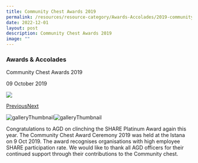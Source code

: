 ```yaml
---
title: Community Chest Awards 2019
permalink: /resources/resource-category/Awards-Accolades/2019-community-chest-awards-2019/
date: 2022-12-01
layout: post
description: Community Chest Awards 2019
image: ""
---
```

### Awards & Accolades

Community Chest Awards 2019

09 October 2019

![](https://www.agd.gov.sg/images/default-source/news-and-events/cca_share_platinum.jpg?sfvrsn=d3239492_0)

[Previous](https://www.agd.gov.sg/news-and-events/selection/awards-accolades--2019--community-chest-awards-2019#detailGalleryCarousel)[Next](https://www.agd.gov.sg/news-and-events/selection/awards-accolades--2019--community-chest-awards-2019#detailGalleryCarousel)

![galleryThumbnail](https://www.agd.gov.sg/images/default-source/news-and-events/agd-share-platcad1e9df073e4670a936110a6ea4c7e8.jpg?sfvrsn=5d96f834_0)![galleryThumbnail](https://www.agd.gov.sg/images/default-source/news-and-events/cca_share_platinum.jpg?sfvrsn=d3239492_0)

Congratulations to AGD on clinching the SHARE Platinum Award again this year. The Community Chest Award Ceremony 2019 was held at the Istana on 9 Oct 2019. The award recognises organisations with high employee SHARE participation rate. We would like to thank all AGD officers for their continued support through their contributions to the Community chest.